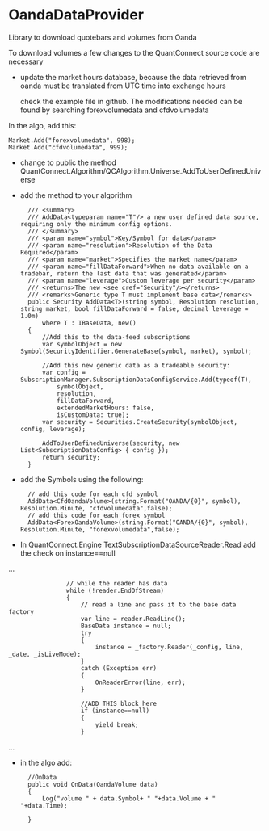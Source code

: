 ﻿# OandaDataProvider

Library to download quotebars and volumes from Oanda

To download volumes a few changes to the QuantConnect source code are necessary

- update the market hours database, because the data retrieved from oanda must be translated from UTC time into exchange hours
    
    check the example file in github. The modifications needed can be found by searching forexvolumedata and cfdvolumedata
    
In the algo, add this:

    Market.Add("forexvolumedata", 998);
    Market.Add("cfdvolumedata", 999);
    
- change to public the method QuantConnect.Algorithm/QCAlgorithm.Universe.AddToUserDefinedUniverse
- add the method to your algorithm

        /// <summary>
        /// AddData<typeparam name="T"/> a new user defined data source, requiring only the minimum config options.
        /// </summary>
        /// <param name="symbol">Key/Symbol for data</param>
        /// <param name="resolution">Resolution of the Data Required</param>
        /// <param name="market">Specifies the market name</param>
        /// <param name="fillDataForward">When no data available on a tradebar, return the last data that was generated</param>
        /// <param name="leverage">Custom leverage per security</param>
        /// <returns>The new <see cref="Security"/></returns>
        /// <remarks>Generic type T must implement base data</remarks>
        public Security AddData<T>(string symbol, Resolution resolution, string market, bool fillDataForward = false, decimal leverage = 1.0m)
            where T : IBaseData, new()
        {
            //Add this to the data-feed subscriptions
            var symbolObject = new Symbol(SecurityIdentifier.GenerateBase(symbol, market), symbol);

            //Add this new generic data as a tradeable security:
            var config = SubscriptionManager.SubscriptionDataConfigService.Add(typeof(T),
                symbolObject,
                resolution,
                fillDataForward,
                extendedMarketHours: false,
                isCustomData: true);
            var security = Securities.CreateSecurity(symbolObject, config, leverage);
            
            AddToUserDefinedUniverse(security, new List<SubscriptionDataConfig> { config });
            return security;
        }

- add the Symbols using the following:


        // add this code for each cfd symbol
        AddData<CfdOandaVolume>(string.Format("OANDA/{0}", symbol), Resolution.Minute, "cfdvolumedata",false);
        // add this code for each forex symbol
        AddData<ForexOandaVolume>(string.Format("OANDA/{0}", symbol), Resolution.Minute, "forexvolumedata",false);

- In QuantConnect.Engine TextSubscriptionDataSourceReader.Read add the check on instance==null

...

                    // while the reader has data
                    while (!reader.EndOfStream)
                    {
                        // read a line and pass it to the base data factory
                        var line = reader.ReadLine();
                        BaseData instance = null;
                        try
                        {
                            instance = _factory.Reader(_config, line, _date, _isLiveMode);
                        }
                        catch (Exception err)
                        {
                            OnReaderError(line, err);
                        }
                        
                        //ADD THIS block here
                        if (instance==null)
                        {
                            yield break;
                        }
                        
...                      

- in the algo add:

        //OnData
        public void OnData(OandaVolume data)
        {
            Log("volume " + data.Symbol+ " "+data.Volume + " "+data.Time);

        }
